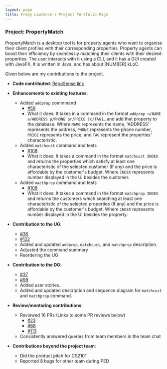 ```yaml
---
layout: page
title: Fredy Lawrence's Project Portfolio Page
---
```


### Project: PropertyMatch

PropertyMatch is a desktop tool is for property agents who want to organise their client profiles with their corresponding properties. Property agents can boost their efficiency by seamlessly matching their clients with their desired properties.
The user interacts with it using a CLI, and it has a GUI created with JavaFX. It is written in Java, and has about [NUMBER] kLoC.

Given below are my contributions to the project.

* **Code contributed**: [RepoSense link](https://nus-cs2103-ay2324s1.github.io/tp-dashboard/?search=chrainx&sort=groupTitle&sortWithin=title&timeframe=commit&mergegroup=&groupSelect=groupByRepos&breakdown=true&checkedFileTypes=docs~functional-code~test-code&since=2023-09-22&tabOpen=true&tabType=authorship&tabAuthor=Chrainx&tabRepo=AY2324S1-CS2103T-W11-2%2Ftp%5Bmaster%5D&authorshipIsMergeGroup=false&authorshipFileTypes=docs~functional-code~test-code&authorshipIsBinaryFileTypeChecked=false&authorshipIsIgnoredFilesChecked=false)

* **Enhancements to existing features**:
  * Added `addprop` commmand
    * [#59](https://github.com/AY2324S1-CS2103T-W11-2/tp/pull/59)
    * What it does: It takes in a command in the format `addprop n/NAME a/ADDRESS p/PHONE pr/PRICE [c/TAG]…​` and add that property to the database.
      Where `NAME` represents the name, 'ADDRESS' represents the address, `PHONE` represents the phone number, `PRICE` represents the price, and `TAG` represent the properties' characteristic.
  * Added `matchcust` command and tests
    * [#108](https://github.com/AY2324S1-CS2103T-W11-2/tp/pull/108)
    * What it does: It takes a command in the format `matchcust INDEX` and returns the properties which satisfy at least one characteristic of the selected customer (If any) and the price is affordable by the customer's budget.
      Where `INDEX` represents number displayed in the UI besides the customer.
  * Added `macthprop` command and tests
    * [#108](https://github.com/AY2324S1-CS2103T-W11-2/tp/pull/108)
    * What it does: It takes a command in the format `matchprop INDEX` and returns the customers which searching at least one characteristic of the selected properties (If any) and the price is affordable by the customer's budget.
      Where `INDEX` represents number displayed in the UI besides the property.

* **Contribution to the UG**:
  * [#36](https://github.com/AY2324S1-CS2103T-W11-2/tp/pull/36)
  * [#122](https://github.com/AY2324S1-CS2103T-W11-2/tp/pull/122)
  * Added and updated `addprop`, `matchcust`, and `matchprop` description.
  * Adjusted the command summary
  * Reordering the UG 

* **Contribution to the DG**:
  * [#37](https://github.com/AY2324S1-CS2103T-W11-2/tp/pull/37)
  * [#99](https://github.com/AY2324S1-CS2103T-W11-2/tp/pull/99)
  * Added user stories.
  * Added and updated description and sequence diagram for `matchcust` and `matchprop` command.

* **Review/mentoring contributions**:
  * Reviewed 16 PRs (Links to some PR reviews below)
    * [#23](https://github.com/AY2324S1-CS2103T-W11-2/tp/pull/23)
    * [#68](https://github.com/AY2324S1-CS2103T-W11-2/tp/pull/68)
    * [#113](https://github.com/AY2324S1-CS2103T-W11-2/tp/pull/113)
  * Consistently answered queries from team members in the team chat

* **Contributions beyond the project team**:
  * Did the product pitch for CS2101
  * Reported 8 bugs for other team during PED
